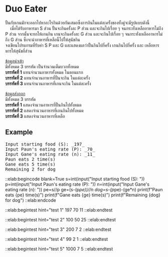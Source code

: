 # Duo Eater

ปั้นกับเกนมักจะออกไปหาอะไรกินด้วยกันเสมอซึ่งการกินในแต่ละครั้งของทั้งคู่จะมีรูปแบบดังนี้  
&nbsp;&nbsp;&nbsp;&nbsp;เมื่อได้รับอาหารมา S ส่วน ปั้นจะกินครั้งละ P ส่วน และจะกินไปเรื่อย ๆ จนกระทั่งเหลืออาหารไม่ถึง P ส่วน จากนั้นจะยกให้เกนกิน เกนจะกินครั้งละ G ส่วน และจะกินไปเรื่อย ๆ จนกระทั่งเหลืออาหารไม่ถึง G ส่วน ซึ่งจะนำอาหารที่เหลือนี้ไปให้สุนัขกิน  
จงเขียนโปรแกรมที่รับค่า S P และ G และแสดงผลว่าปั้นกินไปกี่ครั้ง เกนกินไปกี่ครั้ง และ เหลือหารหารให้สุนัขกี่ส่วน  

<u>ข้อมูลนำเข้า</u>  
มีทั้งหมด 3 บรรทัด เป็นจำนวนเต็มบวกทั้งหมด  
**บรรทัดที่ 1** แทนจำนวนอาหารทั้งหมด ในตอนแรก  
**บรรทัดที่ 2** แทนจำนวนอาหารที่ปั้นจะกิน ในแต่ละครั้ง  
**บรรทัดที่ 3** แทนจำนวนอาหารที่เกนจะกิน ในแต่ละครั้ง  

<u>ข้อมูลส่งออก</u>  
มีทั้งหมด 3 บรรทัด  
**บรรทัดที่ 1** แสดงจำนวนอาหารที่ปั้นกินไปทั้งหมด  
**บรรทัดที่ 2** แสดงจำนวนอาหารที่เกนกินไปทั้งหมด  
**บรรทัดที่ 3** แสดงจำนวนอาหารที่เหลือ

## Example
<pre class="output">
Input starting food (S): _197_
Input Paun's eating rate (P): _70_
Input Gane's eating rate (n): _11_
Paun eats 2 time(s)
Gane eats 5 time(s)
Remaining 2 for dog
</pre>

::elab:begincode blank=True
s=int(input("Input starting food (S): "))
p=int(input("Input Paun's eating rate (P): "))
n=int(input("Input Gane's eating rate (n): "))
pe=s//p
ge=(s-(p*pe))//n
dog=s-(p*pe)-(ge*n)
print(f"Paun eats {pe} time(s)")
print(f"Gane eats {ge} time(s)")
print(f"Remaining {dog} for dog")
::elab:endcode

::elab:begintest hint="test 1"
197
70
11
::elab:endtest

::elab:begintest hint="test 2"
100
50
25
::elab:endtest

::elab:begintest hint="test 3"
200
7
2
::elab:endtest

::elab:begintest hint="test 4"
99
2
1
::elab:endtest

::elab:begintest hint="test 5"
1000
7
5
::elab:endtest